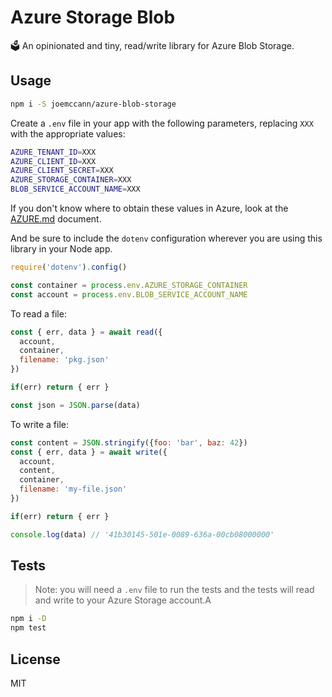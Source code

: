 # Azure Storage Blob

🗳 An opinionated and tiny, read/write library for Azure Blob Storage.

## Usage

```sh
npm i -S joemccann/azure-blob-storage
```

Create a `.env` file in your app with the following parameters,
replacing `XXX` with the appropriate values:

```sh
AZURE_TENANT_ID=XXX
AZURE_CLIENT_ID=XXX
AZURE_CLIENT_SECRET=XXX
AZURE_STORAGE_CONTAINER=XXX
BLOB_SERVICE_ACCOUNT_NAME=XXX
```

If you don't know where to obtain these values in Azure, look at
the [AZURE.md]('/AZURE.MD') document.

And be sure to include the `dotenv` configuration wherever
you are using this library in your Node app.

```js
require('dotenv').config()

const container = process.env.AZURE_STORAGE_CONTAINER
const account = process.env.BLOB_SERVICE_ACCOUNT_NAME
```

To read a file:

```js
const { err, data } = await read({
  account,
  container,
  filename: 'pkg.json'
})

if(err) return { err }

const json = JSON.parse(data)
```

To write a file:

```js
const content = JSON.stringify({foo: 'bar', baz: 42})
const { err, data } = await write({
  account,
  content,
  container,
  filename: 'my-file.json'
})

if(err) return { err }

console.log(data) // '41b30145-501e-0089-636a-00cb08000000'
```

## Tests

> Note: you will need a `.env` file to run the tests and the tests will read
and write to your Azure Storage account.A

```sh
npm i -D
npm test
```

## License

MIT
